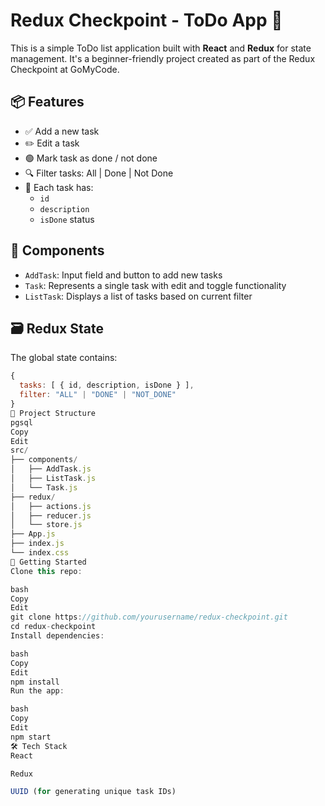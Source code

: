 # Redux Checkpoint - ToDo App 📝

This is a simple ToDo list application built with **React** and **Redux** for state management. It's a beginner-friendly project created as part of the Redux Checkpoint at GoMyCode.

## 📦 Features

- ✅ Add a new task
- ✏️ Edit a task
- 🟢 Mark task as done / not done
- 🔍 Filter tasks: All | Done | Not Done
- 🧠 Each task has:
  - `id`
  - `description`
  - `isDone` status

## 🧱 Components

- `AddTask`: Input field and button to add new tasks
- `Task`: Represents a single task with edit and toggle functionality
- `ListTask`: Displays a list of tasks based on current filter

## 🗃 Redux State

The global state contains:
```js
{
  tasks: [ { id, description, isDone } ],
  filter: "ALL" | "DONE" | "NOT_DONE"
}
📁 Project Structure
pgsql
Copy
Edit
src/
├── components/
│   ├── AddTask.js
│   ├── ListTask.js
│   └── Task.js
├── redux/
│   ├── actions.js
│   ├── reducer.js
│   └── store.js
├── App.js
├── index.js
└── index.css
🚀 Getting Started
Clone this repo:

bash
Copy
Edit
git clone https://github.com/yourusername/redux-checkpoint.git
cd redux-checkpoint
Install dependencies:

bash
Copy
Edit
npm install
Run the app:

bash
Copy
Edit
npm start
🛠 Tech Stack
React

Redux

UUID (for generating unique task IDs)
